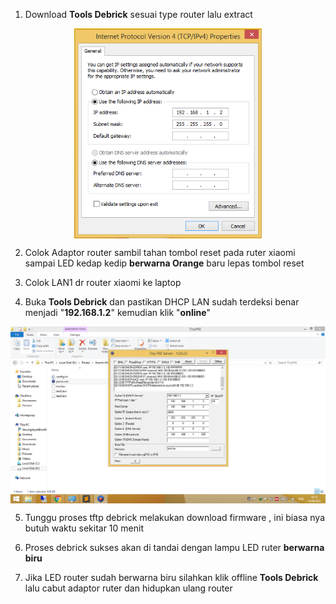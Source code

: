 1. Download **Tools Debrick** sesuai type router lalu extract

<div  align="center">    
  <img src="./image/DHCP1.png" width = "300" alt="curl bash" align=center />
</div>

2. Colok Adaptor router sambil tahan tombol reset pada ruter xiaomi sampai LED kedap kedip **berwarna Orange** baru lepas tombol reset

3. Colok LAN1 dr router xiaomi ke laptop

4. Buka **Tools Debrick** dan pastikan DHCP LAN sudah terdeksi benar menjadi "**192.168.1.2**" kemudian klik "**online**"

<div  align="center">    
  <img src="./image/DHCP2.png" width = "900" alt="curl bash" align=center />
</div>

5. Tunggu proses tftp debrick melakukan download firmware , ini biasa nya butuh waktu sekitar 10 menit

6. Proses debrick sukses akan di tandai dengan lampu LED ruter **berwarna biru**

7. Jika LED router sudah berwarna biru silahkan klik offline **Tools Debrick** lalu cabut adaptor ruter dan hidupkan ulang router
